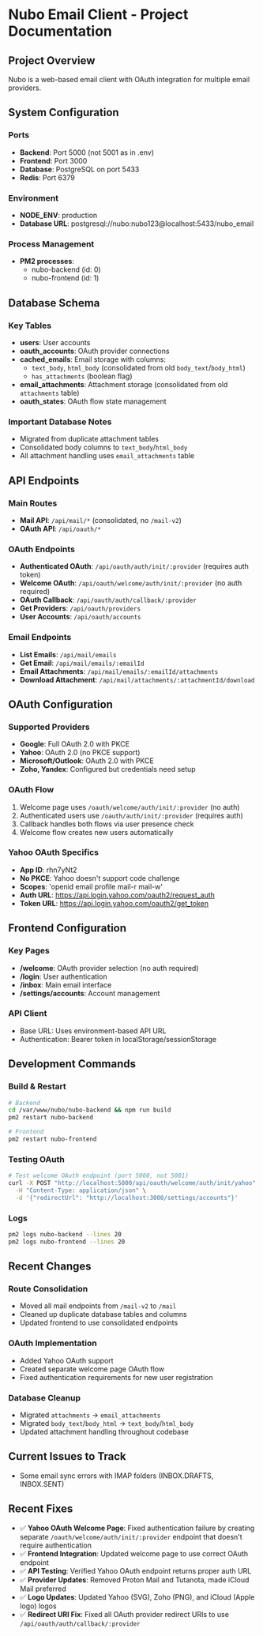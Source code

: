 # Nubo Email Client - Project Documentation

## Project Overview
Nubo is a web-based email client with OAuth integration for multiple email providers.

## System Configuration

### Ports
- **Backend**: Port 5000 (not 5001 as in .env)
- **Frontend**: Port 3000
- **Database**: PostgreSQL on port 5433
- **Redis**: Port 6379

### Environment
- **NODE_ENV**: production
- **Database URL**: postgresql://nubo:nubo123@localhost:5433/nubo_email

### Process Management
- **PM2 processes**:
  - nubo-backend (id: 0)
  - nubo-frontend (id: 1)

## Database Schema

### Key Tables
- **users**: User accounts
- **oauth_accounts**: OAuth provider connections
- **cached_emails**: Email storage with columns:
  - `text_body`, `html_body` (consolidated from old `body_text`/`body_html`)
  - `has_attachments` (boolean flag)
- **email_attachments**: Attachment storage (consolidated from old `attachments` table)
- **oauth_states**: OAuth flow state management

### Important Database Notes
- Migrated from duplicate attachment tables
- Consolidated body columns to `text_body`/`html_body`
- All attachment handling uses `email_attachments` table

## API Endpoints

### Main Routes
- **Mail API**: `/api/mail/*` (consolidated, no `/mail-v2`)
- **OAuth API**: `/api/oauth/*`

### OAuth Endpoints
- **Authenticated OAuth**: `/api/oauth/auth/init/:provider` (requires auth token)
- **Welcome OAuth**: `/api/oauth/welcome/auth/init/:provider` (no auth required)
- **OAuth Callback**: `/api/oauth/auth/callback/:provider`
- **Get Providers**: `/api/oauth/providers`
- **User Accounts**: `/api/oauth/accounts`

### Email Endpoints
- **List Emails**: `/api/mail/emails`
- **Get Email**: `/api/mail/emails/:emailId`
- **Email Attachments**: `/api/mail/emails/:emailId/attachments`
- **Download Attachment**: `/api/mail/attachments/:attachmentId/download`

## OAuth Configuration

### Supported Providers
- **Google**: Full OAuth 2.0 with PKCE
- **Yahoo**: OAuth 2.0 (no PKCE support)
- **Microsoft/Outlook**: OAuth 2.0 with PKCE
- **Zoho, Yandex**: Configured but credentials need setup

### OAuth Flow
1. Welcome page uses `/oauth/welcome/auth/init/:provider` (no auth)
2. Authenticated users use `/oauth/auth/init/:provider` (requires auth)
3. Callback handles both flows via user presence check
4. Welcome flow creates new users automatically

### Yahoo OAuth Specifics
- **App ID**: rhn7yNt2
- **No PKCE**: Yahoo doesn't support code challenge
- **Scopes**: 'openid email profile mail-r mail-w'
- **Auth URL**: https://api.login.yahoo.com/oauth2/request_auth
- **Token URL**: https://api.login.yahoo.com/oauth2/get_token

## Frontend Configuration

### Key Pages
- **/welcome**: OAuth provider selection (no auth required)
- **/login**: User authentication
- **/inbox**: Main email interface
- **/settings/accounts**: Account management

### API Client
- Base URL: Uses environment-based API URL
- Authentication: Bearer token in localStorage/sessionStorage

## Development Commands

### Build & Restart
```bash
# Backend
cd /var/www/nubo/nubo-backend && npm run build
pm2 restart nubo-backend

# Frontend  
pm2 restart nubo-frontend
```

### Testing OAuth
```bash
# Test welcome OAuth endpoint (port 5000, not 5001)
curl -X POST "http://localhost:5000/api/oauth/welcome/auth/init/yahoo" \
  -H "Content-Type: application/json" \
  -d '{"redirectUrl": "http://localhost:3000/settings/accounts"}'
```

### Logs
```bash
pm2 logs nubo-backend --lines 20
pm2 logs nubo-frontend --lines 20
```

## Recent Changes

### Route Consolidation
- Moved all mail endpoints from `/mail-v2` to `/mail`
- Cleaned up duplicate database tables and columns
- Updated frontend to use consolidated endpoints

### OAuth Implementation
- Added Yahoo OAuth support
- Created separate welcome page OAuth flow
- Fixed authentication requirements for new user registration

### Database Cleanup
- Migrated `attachments` → `email_attachments`
- Migrated `body_text`/`body_html` → `text_body`/`html_body`
- Updated attachment handling throughout codebase

## Current Issues to Track
- Some email sync errors with IMAP folders (INBOX.DRAFTS, INBOX.SENT)

## Recent Fixes
- ✅ **Yahoo OAuth Welcome Page**: Fixed authentication failure by creating separate `/oauth/welcome/auth/init/:provider` endpoint that doesn't require authentication
- ✅ **Frontend Integration**: Updated welcome page to use correct OAuth endpoint 
- ✅ **API Testing**: Verified Yahoo OAuth endpoint returns proper auth URL
- ✅ **Provider Updates**: Removed Proton Mail and Tutanota, made iCloud Mail preferred
- ✅ **Logo Updates**: Updated Yahoo (SVG), Zoho (PNG), and iCloud (Apple logo) logos
- ✅ **Redirect URI Fix**: Fixed all OAuth provider redirect URIs to use `/api/oauth/auth/callback/:provider`
